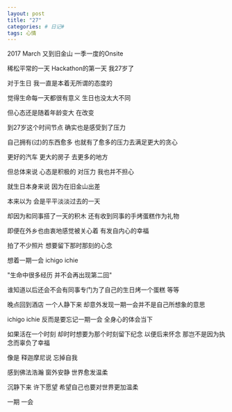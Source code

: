 ```yaml
---
layout: post
title: "27"
categories: # 日记#
tags: 心情
---
```


2017 March 又到旧金山 一季一度的Onsite   

稀松平常的一天 Hackathon的第一天 我27岁了   
<!--more-->

对于生日 我一直是本着无所谓的态度的   

觉得生命每一天都很有意义 生日也没太大不同   

但心态还是随着年龄变大 在改变   

到27岁这个时间节点 确实也是感受到了压力   

自己拥有(过)的东西愈多 也就有了愈多的压力去满足更大的贪心   

更好的汽车 更大的房子 去更多的地方   

但总体来说 心态是积极的 对压力 我也并不担心   

就生日本身来说 因为在旧金山出差    

本来以为 会是平平淡淡过去的一天   

却因为和同事搭了一天的积木 还有收到同事的手烤蛋糕作为礼物   

即便在外乡也由衷地感觉被关心着 有发自内心的幸福   

拍了不少照片 想要留下那时那刻的心念    

想着一期一会 ichigo ichie   

"生命中很多经历 并不会再出现第二回"   

谁知道以后还会不会有同事专门为了自己的生日烤一个蛋糕 等等   

晚点回到酒店 一个人静下来 却意外发现一期一会并不是自己所想象的意思   

ichigo ichie 反而是要忘记一期一会 全身心的体会当下   

如果活在一个时刻 却时时想要为那个时刻留下纪念 以便后来怀念 那岂不是因为执念而辜负了幸福   

像是 释迦摩尼说 忘掉自我    

感到佛法浩瀚 窗外安静 世界愈发温柔   

沉静下来 许下愿望 希望自己也要对世界更加温柔   

一期 一会   

